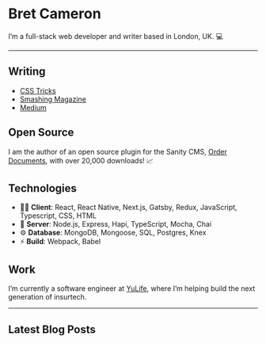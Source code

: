 # Bret Cameron

I’m a full-stack web developer and writer based in London, UK. 💻

<hr />

## Writing

- [CSS Tricks](https://css-tricks.com/author/bretcameron/)
- [Smashing Magazine](https://www.smashingmagazine.com/author/bret-cameron/)
- [Medium](https://medium.com/@bretcameron)

## Open Source

I am the author of an open source plugin for the Sanity CMS, [Order Documents](https://github.com/BretCameron/sanity-plugin-order-documents), with over 20,000 downloads! 📈

## Technologies

- 🧑‍💻 **Client**: React, React Native, Next.js, Gatsby, Redux, JavaScript, Typescript, CSS, HTML
- 🤖 **Server**: Node.js, Express, Hapi, TypeScript, Mocha, Chai
- ⚙️ **Database**: MongoDB, Mongoose, SQL, Postgres, Knex
- ⚡ **Build**: Webpack, Babel

## Work

I’m currently a software engineer at [YuLife](https://yulife.com/), where I’m helping build the next generation of insurtech.

<hr />

## Latest Blog Posts

<!-- BLOG-POST-LIST:START -->
<!-- BLOG-POST-LIST:END -->
